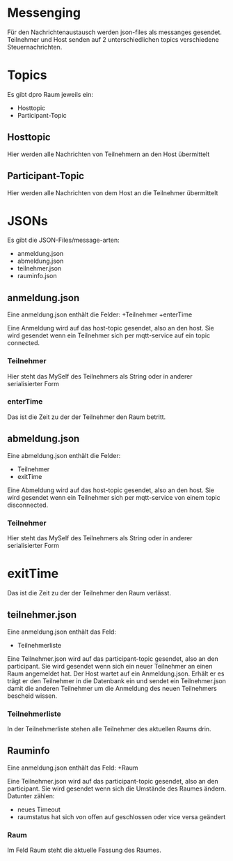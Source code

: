 # Messenging
Für den Nachrichtenaustausch werden json-files als messanges gesendet. Teilnehmer und Host senden auf 2 unterschiedlichen topics verschiedene Steuernachrichten.

# Topics
Es gibt dpro Raum jeweils ein:
* Hosttopic
* Participant-Topic

## Hosttopic
Hier werden alle Nachrichten von Teilnehmern an den Host übermittelt

## Participant-Topic
Hier werden alle Nachrichten von dem Host an die Teilnehmer übermittelt

# JSONs
Es gibt die JSON-Files/message-arten:
* anmeldung.json
* abmeldung.json
* teilnehmer.json
* rauminfo.json

## anmeldung.json
Eine anmeldung.json enthält die Felder:
+Teilnehmer
+enterTime

Eine Anmeldung wird auf das host-topic gesendet, also an den host. Sie wird gesendet wenn ein Teilnehmer sich per mqtt-service auf ein topic connected.

### Teilnehmer
Hier steht das MySelf des Teilnehmers als String oder in anderer serialisierter Form

### enterTime
Das ist die Zeit zu der der Teilnehmer den Raum betritt.

## abmeldung.json
Eine abmeldung.json enthält die Felder:
* Teilnehmer
* exitTime

Eine Abmeldung wird auf das host-topic gesendet, also an den host. Sie wird gesendet wenn ein Teilnehmer sich per mqtt-service von einem topic disconnected. 

### Teilnehmer
Hier steht das MySelf des Teilnehmers als String oder in anderer serialisierter Form

# exitTime
Das ist die Zeit zu der der Teilnehmer den Raum verlässt.

## teilnehmer.json
Eine anmeldung.json enthält das Feld:
* Teilnehmerliste

Eine Teilnehmer.json wird auf das participant-topic gesendet, also an den participant. 
Sie wird gesendet wenn sich ein neuer Teilnehmer an einen Raum angemeldet hat. 
Der Host wartet auf ein Anmeldung.json. Erhält er es trägt er den Teilnehmer in die Datenbank ein und sendet ein Teilnehmer.json damit die anderen Teilnehmer um die Anmeldung des neuen Teilnehmers bescheid wissen.

### Teilnehmerliste
In der Teilnehmerliste stehen alle Teilnehmer des aktuellen Raums drin.


## Rauminfo
Eine anmeldung.json enthält das Feld:
+Raum

Eine Teilnehmer.json wird auf das participant-topic gesendet, also an den participant.
Sie wird gesendet wenn sich die Umstände des Raumes ändern.
Datunter zählen:
* neues Timeout
* raumstatus hat sich von offen auf geschlossen oder vice versa geändert

### Raum
Im Feld Raum steht die aktuelle Fassung des Raumes.